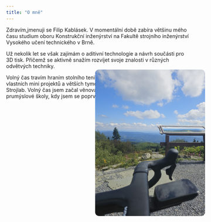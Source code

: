 ```yaml
---
title: "O mně"
---
```

Zdravím,jmenuji se Filip Kablásek. V momentální době zabíra většinu mého času studium oboru Konstrukční inženýrství na Fakultě strojního inženýrství Vysokého učení technického v Brně.

Už nekolik let se však zajímám o aditivní technologie a návrh součásti pro 3D tisk. Přičemž se aktivně snažím rozvíjet svoje znalosti v různých odvětvých techniky.

Volný čas travím hraním stolního tenisu, silniční cyklistikou, vyráběním vlastních mini projektů a větších tymových projektů ve studenském týmu Strojlab. Volný čas jsem začal věnovat technice ve druhém ročníku střední prumýslové školy, kdy jsem se poprvé zapojil do většího projektu.
<img src="/img/20250901_140636.jpg" 
     alt="Moje fotka" 
     width="300" 
     style="position:absolute; right:5cm; top:6.5cm; border-radius:10px;">







